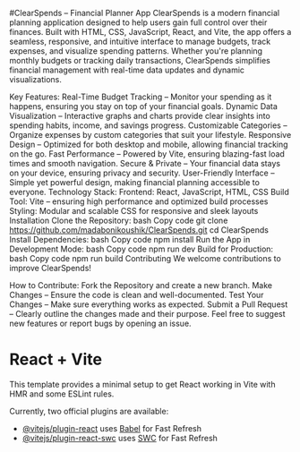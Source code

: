 
#ClearSpends – Financial Planner App
ClearSpends is a modern financial planning application designed to help users gain full control over their finances. Built with HTML, CSS, JavaScript, React, and Vite, the app offers a seamless, responsive, and intuitive interface to manage budgets, track expenses, and visualize spending patterns. Whether you're planning monthly budgets or tracking daily transactions, ClearSpends simplifies financial management with real-time data updates and dynamic visualizations.

Key Features:
Real-Time Budget Tracking – Monitor your spending as it happens, ensuring you stay on top of your financial goals.
Dynamic Data Visualization – Interactive graphs and charts provide clear insights into spending habits, income, and savings progress.
Customizable Categories – Organize expenses by custom categories that suit your lifestyle.
Responsive Design – Optimized for both desktop and mobile, allowing financial tracking on the go.
Fast Performance – Powered by Vite, ensuring blazing-fast load times and smooth navigation.
Secure & Private – Your financial data stays on your device, ensuring privacy and security.
User-Friendly Interface – Simple yet powerful design, making financial planning accessible to everyone.
Technology Stack:
Frontend: React, JavaScript, HTML, CSS
Build Tool: Vite – ensuring high performance and optimized build processes
Styling: Modular and scalable CSS for responsive and sleek layouts
Installation
Clone the Repository:
bash
Copy code
git clone https://github.com/madabonikoushik/ClearSpends.git
cd ClearSpends
Install Dependencies:
bash
Copy code
npm install
Run the App in Development Mode:
bash
Copy code
npm run dev
Build for Production:
bash
Copy code
npm run build
Contributing
We welcome contributions to improve ClearSpends!

How to Contribute:
Fork the Repository and create a new branch.
Make Changes – Ensure the code is clean and well-documented.
Test Your Changes – Make sure everything works as expected.
Submit a Pull Request – Clearly outline the changes made and their purpose.
Feel free to suggest new features or report bugs by opening an issue.
# React + Vite

This template provides a minimal setup to get React working in Vite with HMR and some ESLint rules.

Currently, two official plugins are available:

- [@vitejs/plugin-react](https://github.com/vitejs/vite-plugin-react/blob/main/packages/plugin-react/README.md) uses [Babel](https://babeljs.io/) for Fast Refresh
- [@vitejs/plugin-react-swc](https://github.com/vitejs/vite-plugin-react-swc) uses [SWC](https://swc.rs/) for Fast Refresh

